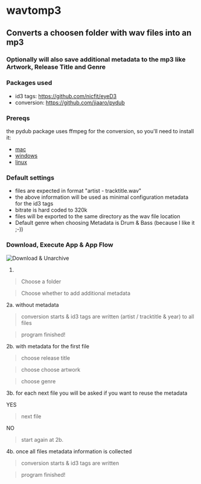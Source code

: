 # wavtomp3

## Converts a choosen folder with wav files into an mp3
### Optionally will also save additional metadata to the mp3 like Artwork, Release Title and Genre

### Packages used
- id3 tags: https://github.com/nicfit/eyeD3
- conversion: https://github.com/jiaaro/pydub

### Prereqs
the pydub package uses ffmpeg for the conversion, so you'll need to install it:

- [mac](https://github.com/fluent-ffmpeg/node-fluent-ffmpeg/wiki/Installing-ffmpeg-on-Mac-OS-X)
- [windows](https://windowsloop.com/install-ffmpeg-windows-10/)
- [linux](https://linuxize.com/post/how-to-install-ffmpeg-on-debian-9/)

### Default settings
- files are expected in format "artist - tracktitle.wav"
- the above information will be used as minimal configuration metadata for the id3 tags
- bitrate is hard coded to 320k
- files will be exported to the same directory as the wav file location
- Default genre when choosing Metadata is Drum & Bass (because I like it ;-))

### Download, Execute App & App Flow

![Download & Unarchive](https://j.gifs.com/lR5835.gif)

1.

> Choose a folder

> Choose whether to add additional metadata

2a. without metadata 

> conversion starts & id3 tags are written (artist / tracktitle & year) to all files

> program finished!

2b. with metadata for the first file

> choose release title

> choose choose artwork

> choose genre

3b. for each next file you will be asked if you want to reuse the metadata

YES
> next file

NO

> start again at 2b.

4b. once all files metadata information is collected
> conversion starts & id3 tags are written

> program finished!
